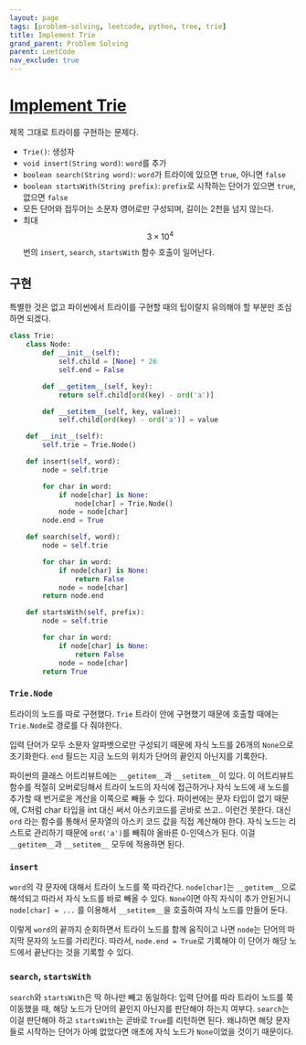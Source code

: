 ```yaml
---
layout: page
tags: [problem-solving, leetcode, python, tree, trie]
title: Implement Trie
grand_parent: Problem Solving
parent: LeetCode
nav_exclude: true
---
```


# [Implement Trie](https://leetcode.com/problems/implement-trie-prefix-tree/)

 제목 그대로 트라이를 구현하는 문제다.

 - `Trie()`: 생성자
 - `void insert(String word)`: `word`를 추가
 - `boolean search(String word)`: `word`가 트라이에 있으면 `true`,
   아니면 `false`
 - `boolean startsWith(String prefix)`: `prefix`로 시작하는 단어가
   있으면 `true`, 없으면 `false`
 - 모든 단어와 접두어는 소문자 영어로만 구성되며, 길이는 2천을 넘지
   않는다.
 - 최대 $$ 3 \times 10^4 $$ 번의 `insert`, `search`, `startsWith` 함수
   호출이 일어난다.


## 구현

 특별한 것은 없고 파이썬에서 트라이를 구현할 때의 팁이랄지 유의해야 할
 부분만 조심하면 되겠다.

```python
class Trie:
    class Node:
        def __init__(self):
            self.child = [None] * 26
            self.end = False

        def __getitem__(self, key):
            return self.child[ord(key) - ord('a')]

        def __setitem__(self, key, value):
            self.child[ord(key) - ord('a')] = value

    def __init__(self):
        self.trie = Trie.Node()

    def insert(self, word):
        node = self.trie

        for char in word:
            if node[char] is None:
                node[char] = Trie.Node()
            node = node[char]
        node.end = True

    def search(self, word):
        node = self.trie

        for char in word:
            if node[char] is None:
                return False
            node = node[char]
        return node.end

    def startsWith(self, prefix):
        node = self.trie

        for char in word:
            if node[char] is None:
                return False
            node = node[char]
        return True
```

### `Trie.Node`

 트라이의 노드를 따로 구현했다. `Trie` 트라이 안에 구현했기 때문에
 호출할 때에는 `Trie.Node`로 경로를 다 줘야한다.

 입력 단어가 모두 소문자 알파벳으로만 구성되기 때문에 자식 노드를
 26개의 `None`으로 초기화한다. `end` 필드는 지금 노드의 위치가 단어의
 끝인지 아닌지를 기록한다.

 파이썬의 클래스 어트리뷰트에는 `__getitem__`과 `__setitem__`이
 있다. 이 어트리뷰트 함수를 적절히 오버로딩해서 트라이 노드의 자식에
 접근하거나 자식 노드에 새 노드를 추가할 때 번거로운 계산을 이쪽으로
 빼둘 수 있다. 파이썬에는 문자 타입이 없기 때문에, C처럼 char 타입을
 int 대신 써서 아스키코드를 곧바로 쓰고.. 이런건 못한다. 대신 `ord`
 라는 함수를 통해서 문자열의 아스키 코드 값을 직접 계산해야 한다. 자식
 노드는 리스트로 관리하기 때문에 `ord('a')`를 빼줘야 올바른 0-인덱스가
 된다. 이걸 `__getitem__`과 `__setitem__` 모두에 적용하면 된다.

### `insert`

 `word`의 각 문자에 대해서 트라이 노드를 쭉 따라간다. `node[char]`는
 `__getitem__`으로 해석되고 따라서 자식 노드를 바로 빼올 수
 있다. `None`이면 아직 자식이 추가 안된거니 `node[char] = ...` 를
 이용해서 `__setitem__`을 호출하여 자식 노드를 만들어 둔다.

 이렇게 `word`의 끝까지 순회하면서 트라이 노드를 함께 움직이고 나면
 `node`는 단어의 마지막 문자의 노드를 가리킨다. 따라서, `node.end =
 True`로 기록해야 이 단어가 해당 노드에서 끝난다는 것을 기록할 수
 있다.

### `search`, `startsWith`

 `search`와 `startsWith`은 딱 하나만 빼고 동일하다: 입력 단어를 따라
 트라이 노드를 쭉 이동했을 때, 해당 노드가 단어의 끝인지 아닌지를
 판단해야 하는지 여부다. `search`는 이걸 판단해야 하고 `startsWith`는
 곧바로 `True`를 리턴하면 된다. 왜냐하면 해당 문자들로 시작하는 단어가
 아예 없었다면 애초에 자식 노드가 `None`이었을 것이기 때문이다.
